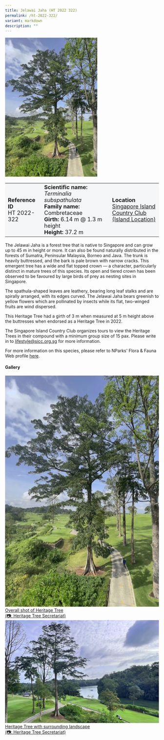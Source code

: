 ```yaml
---
title: Jelawai Jaha (HT 2022 322)
permalink: /ht-2022-322/
variant: markdown
description: ""
---
```

<div class="isomer-image-wrapper">
<img style="width: 60%" src="/images/Heritage_trees_photos/tersub_ht2022-322_habit.jpg">
</div><table style="minWidth: 100px; font-size: 18px; background: #F4F6F7">
<tbody><tr>
<td rowspan="1" colspan="1">
<strong>Reference ID</strong>
<br>HT 2022-322
</td>
<td rowspan="1" colspan="1">
	<strong>Scientific name:</strong> <em>Terminalia subspathulata</em>
<br><strong>Family name: </strong>Combretaceae
<br><strong>Girth: </strong>6.14 m @ 1.3 m height
<br><strong>Height: </strong>37.2 m
</td>
<td rowspan="1" colspan="1">
<strong>Location</strong><a href="https://www.onemap.gov.sg/?lat=1.3700041483954142&amp;lng=103.81590999996966">
 <br>Singapore Island Country Club<br>(Island Location)</a>
</td>
</tr>
</tbody>
</table>
<p>The Jelawai Jaha is a forest tree that is native to Singapore and can grow up to 45 m in height or more. It can also be found naturally distributed in the forests of Sumatra, Peninsular Malaysia, Borneo and Java. The trunk is heavily buttressed, and the bark is pale brown with narrow cracks. This emergent tree has a wide and flat topped crown — a character, particularly distinct in mature trees of this species. Its open and tiered crown has been observed to be favoured by large birds of prey as nesting sites in Singapore.</p>

<p>The spathula-shaped leaves are leathery, bearing long leaf stalks and are spirally arranged, with its edges curved. The Jelawai Jaha bears greenish to yellow flowers which are pollinated by insects while its flat, two-winged fruits are wind dispersed.</p>

<p>This Heritage Tree had a girth of 3 m when measured at 5 m height above the buttresses when endorsed as a Heritage Tree in 2022.</p>

<p>The Singapore Island Country Club organizes tours to view the Heritage Trees in their compound with a minimum group size of 15 pax. Please write in to <a href="mailto:lifestyle@sicc.org.sg">lifestyle@sicc.org.sg</a> for more information.</p>

<p>For more information on this species, please refer to NParks' Flora &amp; Fauna Web profile <a href="https://www.nparks.gov.sg/florafaunaweb/flora/3/3/3302">here</a>.</p>

<h4><b>Gallery</b></h4>
<div class="isomer-card-grid">
<a href="/images/Heritage_trees_photos/tersub_ht2022-322_habit.jpg" class="isomer-card">
<div class="isomer-card-image">
<div class="isomer-image-wrapper"><img src="/images/Heritage_trees_photos/tersub_ht2022-322_habit.jpg"></div></div>
<div class="isomer-card-body"><div class="isomer-card-description">Overall shot of Heritage Tree<br>(📷: Heritage Tree Secretariat)</div></div></a>
	
<a href="/images/Heritage_trees_photos/tersub_ht2022-322_landscape.jpg" class="isomer-card">
<div class="isomer-card-image">
<div class="isomer-image-wrapper"><img src="/images/Heritage_trees_photos/tersub_ht2022-322_landscape.jpg"></div></div>
<div class="isomer-card-body"><div class="isomer-card-description">Heritage Tree with surrounding landscape<br>(📷: Heritage Tree Secretariat)</div></div></a></div>